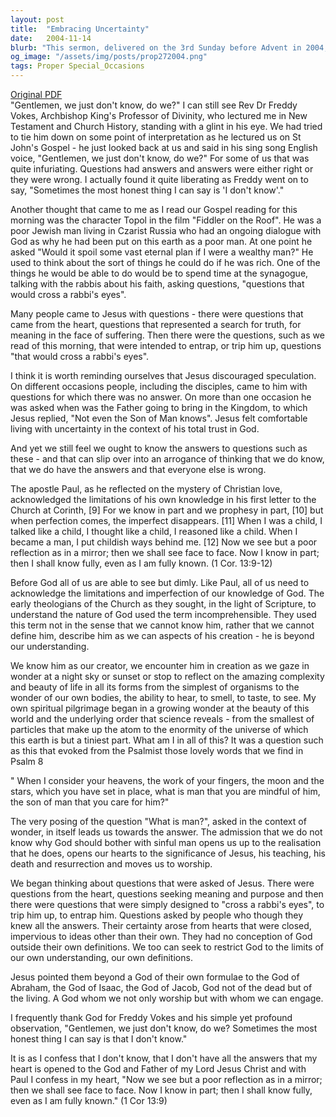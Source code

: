 ```yaml
---
layout: post
title:  "Embracing Uncertainty"
date:   2004-11-14
blurb: "This sermon, delivered on the 3rd Sunday before Advent in 2004, explores the theme of embracing uncertainty and the limitations of human knowledge. Rev. Kevin draws on his experiences and biblical texts to argue that acknowledging our lack of understanding can open our hearts to God. He encourages the congregation to live comfortably with uncertainty, trusting in God's plan."
og_image: "/assets/img/posts/prop272004.png"
tags: Proper Special_Occasions
---
```

[Original PDF](/assets/pdf/prop272004.pdf)    
"Gentlemen, we just don't know, do we?" I can still see Rev Dr Freddy Vokes, Archbishop King's Professor of Divinity, who lectured me in New Testament and Church History, standing with a glint in his eye. We had tried to tie him down on some point of interpretation as he lectured us on St John's Gospel - he just looked back at us and said in his sing song English voice, "Gentlemen, we just don't know, do we?" For some of us that was quite infuriating. Questions had answers and answers were either right or they were wrong. I actually found it quite liberating as Freddy went on to say, "Sometimes the most honest thing I can say is 'I don't know'."

Another thought that came to me as I read our Gospel reading for this morning was the character Topol in the film "Fiddler on the Roof". He was a poor Jewish man living in Czarist Russia who had an ongoing dialogue with God as why he had been put on this earth as a poor man. At one point he asked "Would it spoil some vast eternal plan if I were a wealthy man?" He used to think about the sort of things he could do if he was rich. One of the things he would be able to do would be to spend time at the synagogue, talking with the rabbis about his faith, asking questions, "questions that would cross a rabbi's eyes".

Many people came to Jesus with questions - there were questions that came from the heart, questions that represented a search for truth, for meaning in the face of suffering. Then there were the questions, such as we read of this morning, that were intended to entrap, or trip him up, questions "that would cross a rabbi's eyes".

I think it is worth reminding ourselves that Jesus discouraged speculation. On different occasions people, including the disciples, came to him with questions for which there was no answer. On more than one occasion he was asked when was the Father going to bring in the Kingdom, to which Jesus replied, "Not even the Son of Man knows". Jesus felt comfortable living with uncertainty in the context of his total trust in God.

And yet we still feel we ought to know the answers to questions such as these - and that can slip over into an arrogance of thinking that we do know, that we do have the answers and that everyone else is wrong.

The apostle Paul, as he reflected on the mystery of Christian love, acknowledged the limitations of his own knowledge in his first letter to the Church at Corinth, [9] For we know in part and we prophesy in part, [10] but when perfection comes, the imperfect disappears. [11] When I was a child, I talked like a child, I thought like a child, I reasoned like a child. When I became a man, I put childish ways behind me. [12] Now we see but a poor reflection as in a mirror; then we shall see face to face. Now I know in part; then I shall know fully, even as I am fully known. (1 Cor. 13:9-12)

Before God all of us are able to see but dimly. Like Paul, all of us need to acknowledge the limitations and imperfection of our knowledge of God. The early theologians of the Church as they sought, in the light of Scripture, to understand the nature of God used the term incomprehensible. They used this term not in the sense that we cannot know him, rather that we cannot define him, describe him as we can aspects of his creation - he is beyond our understanding.

We know him as our creator, we encounter him in creation as we gaze in wonder at a night sky or sunset or stop to reflect on the amazing complexity and beauty of life in all its forms from the simplest of organisms to the wonder of our own bodies, the ability to hear, to smell, to taste, to see. My own spiritual pilgrimage began in a growing wonder at the beauty of this world and the underlying order that science reveals - from the smallest of particles that make up the atom to the enormity of the universe of which this earth is but a tiniest part. What am I in all of this? It was a question such as this that evoked from the Psalmist those lovely words that we find in Psalm 8

" When I consider your heavens,
the work of your fingers,
the moon and the stars,
which you have set in place,
what is man that you are mindful of him,
the son of man that you care for him?"

The very posing of the question "What is man?", asked in the context of wonder, in itself leads us towards the answer. The admission that we do not know why God should bother with sinful man opens us up to the realisation that he does, opens our hearts to the significance of Jesus, his teaching, his death and resurrection and moves us to worship.

We began thinking about questions that were asked of Jesus. There were questions from the heart, questions seeking meaning and purpose and then there were questions that were simply designed to "cross a rabbi's eyes", to trip him up, to entrap him. Questions asked by people who though they knew all the answers. Their certainty arose from hearts that were closed, impervious to ideas other than their own. They had no conception of God outside their own definitions. We too can seek to restrict God to the limits of our own understanding, our own definitions.

Jesus pointed them beyond a God of their own formulae to the God of Abraham, the God of Isaac, the God of Jacob, God not of the dead but of the living. A God whom we not only worship but with whom we can engage.

I frequently thank God for Freddy Vokes and his simple yet profound observation, "Gentlemen, we just don't know, do we? Sometimes the most honest thing I can say is that I don't know."

It is as I confess that I don't know, that I don't have all the answers that my heart is opened to the God and Father of my Lord Jesus Christ and with Paul I confess in my heart, "Now we see but a poor reflection as in a mirror; then we shall see face to face. Now I know in part; then I shall know fully, even as I am fully known." (1 Cor 13:9)
